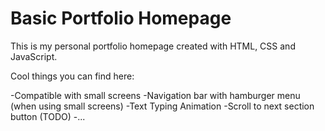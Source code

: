 # Basic Portfolio Homepage
This is my personal portfolio homepage created with HTML, CSS and JavaScript.

Cool things you can find here:

-Compatible with small screens
-Navigation bar with hamburger menu (when using small screens)
-Text Typing Animation
-Scroll to next section button (TODO)
-...

